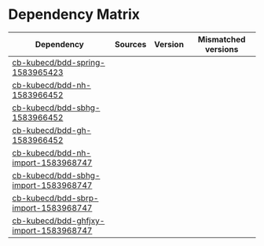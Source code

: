 # Dependency Matrix

Dependency | Sources | Version | Mismatched versions
---------- | ------- | ------- | -------------------
[cb-kubecd/bdd-spring-1583965423](https://github.com/cb-kubecd/bdd-spring-1583965423.git) |  | []() | 
[cb-kubecd/bdd-nh-1583966452](https://github.com/cb-kubecd/bdd-nh-1583966452.git) |  | []() | 
[cb-kubecd/bdd-sbhg-1583966452](https://github.com/cb-kubecd/bdd-sbhg-1583966452.git) |  | []() | 
[cb-kubecd/bdd-gh-1583966452](https://github.com/cb-kubecd/bdd-gh-1583966452.git) |  | []() | 
[cb-kubecd/bdd-nh-import-1583968747](https://github.com/cb-kubecd/bdd-nh-import-1583968747.git) |  | []() | 
[cb-kubecd/bdd-sbhg-import-1583968747](https://github.com/cb-kubecd/bdd-sbhg-import-1583968747.git) |  | []() | 
[cb-kubecd/bdd-sbrp-import-1583968747](https://github.com/cb-kubecd/bdd-sbrp-import-1583968747.git) |  | []() | 
[cb-kubecd/bdd-ghfjxy-import-1583968747](https://github.com/cb-kubecd/bdd-ghfjxy-import-1583968747.git) |  | []() | 
